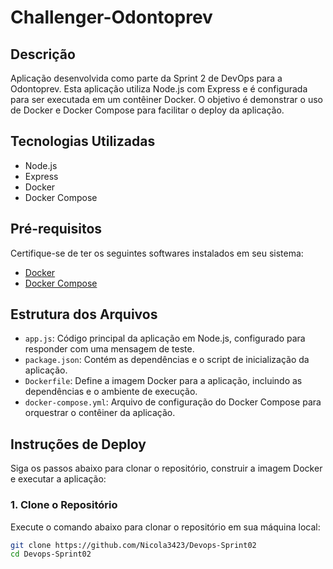 # Challenger-Odontoprev
 
## Descrição
Aplicação desenvolvida como parte da Sprint 2 de DevOps para a Odontoprev. Esta aplicação utiliza Node.js com Express e é configurada para ser executada em um contêiner Docker. O objetivo é demonstrar o uso de Docker e Docker Compose para facilitar o deploy da aplicação.
 
## Tecnologias Utilizadas
- Node.js
- Express
- Docker
- Docker Compose
 
## Pré-requisitos
Certifique-se de ter os seguintes softwares instalados em seu sistema:
- [Docker](https://docs.docker.com/get-docker/)
- [Docker Compose](https://docs.docker.com/compose/install/)
 
## Estrutura dos Arquivos
 
- `app.js`: Código principal da aplicação em Node.js, configurado para responder com uma mensagem de teste.
- `package.json`: Contém as dependências e o script de inicialização da aplicação.
- `Dockerfile`: Define a imagem Docker para a aplicação, incluindo as dependências e o ambiente de execução.
- `docker-compose.yml`: Arquivo de configuração do Docker Compose para orquestrar o contêiner da aplicação.
 
## Instruções de Deploy
 
Siga os passos abaixo para clonar o repositório, construir a imagem Docker e executar a aplicação:
 
### 1. Clone o Repositório
 
Execute o comando abaixo para clonar o repositório em sua máquina local:
 
```bash
git clone https://github.com/Nicola3423/Devops-Sprint02
cd Devops-Sprint02

